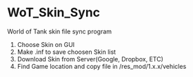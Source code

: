 # WoT_Skin_Sync
World of Tank skin file sync program

1. Choose Skin on GUI
2. Make .inf to save choosen Skin list
3. Download Skin from Server(Google, Dropbox, ETC)
4. Find Game location and copy file in /res_mod/1.x.x/vehicles
